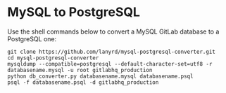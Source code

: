 # MySQL to PostgreSQL

Use the shell commands below to convert a MySQL GitLab database to a PostgreSQL one:

```
git clone https://github.com/lanyrd/mysql-postgresql-converter.git
cd mysql-postgresql-converter
mysqldump --compatible=postgresql --default-character-set=utf8 -r databasename.mysql -u root gitlabhq_production
python db_converter.py databasename.mysql databasename.psql
psql -f databasename.psql -d gitlabhq_production
```
